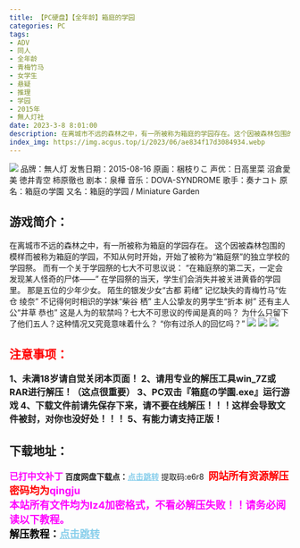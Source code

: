 ```yaml
---
title: 【PC硬盘】【全年龄】箱庭的学园
categories: PC
tags:
- ADV
- 同人
- 全年龄
- 青梅竹马
- 女学生
- 悬疑
- 推理
- 学园
- 2015年
- 無人灯社
date: 2023-3-8 8:01:00
description: 在离城市不远的森林之中，有一所被称为箱庭的学园存在。这个因被森林包围的模样而被称为箱庭的学园，不知从何时开始，开始了被称为“箱庭祭”的独立学校的学园祭。而有一个关于学园祭的七大不可思议说：“在箱庭祭的第二天，一定会发现某人怪奇的尸体——”在学园祭的当天，学生们会消失并被关进黄昏的学园里。
index_img: https://img.acgus.top/i/2023/06/ae834f17d3084934.webp
---
```

![](https://img.acgus.top/i/2023/06/ae834f17d3084934.webp)
品牌：無人灯
发售日期：2015-08-16
原画：梱枝りこ
声优：日高里菜 沼倉愛美 徳井青空 柿原徹也
剧本：泉樺
音乐：DOVA-SYNDROME
歌手：奏ナコト
原名：箱庭の学園
又名：箱庭的学园 / Miniature Garden

## 游戏简介：
在离城市不远的森林之中，有一所被称为箱庭的学园存在。
这个因被森林包围的模样而被称为箱庭的学园，不知从何时开始，开始了被称为“箱庭祭”的独立学校的学园祭。
而有一个关于学园祭的七大不可思议说：
“在箱庭祭的第二天，一定会发现某人怪奇的尸体——”
在学园祭的当天，学生们会消失并被关进黄昏的学园里。
那是五位的少年少女。
陌生的银发少女“古都 莉绪”
记忆缺失的青梅竹马“佐仓 绫奈”
不记得何时相识的学妹“柴谷 栖”
主人公挚友的男学生“折本 树”
还有主人公“井草 恭也”
这是人为的软禁吗？七大不可思议的传闻是真的吗？
为什么只留下了他们五人？这种情况又究竟意味着什么？
“你有过杀人的回忆吗？”
![](https://img.acgus.top/i/2023/06/d2914a696c084942.webp)
![](https://img.acgus.top/i/2023/06/8a2bb1689d084939.webp)
![](https://img.acgus.top/i/2023/06/205e4c94a4084937.webp)





## <font color=#FF0000 >注意事项：</font>
<font size=3><b>1、未满18岁请自觉关闭本页面！
2、请用专业的解压工具win_7Z或RAR进行解压！（这点很重要）
3、PC双击『箱庭の学園.exe』运行游戏
4、下载文件前请先保存下来，请不要在线解压！！！这样会导致文件被封，对你也没好处！！！
5、有能力请支持正版！</b></font>

## 下载地址：
<font color=#FF00FF size=3><b>已打中文补丁</b></font>
<b>百度网盘下载点：</b><a href="https://pan.baidu.com/s/1yvJfqr6D5Hiaq61RX_Mb4A?pwd=e6r8" style="color: #87CEEB;"><b>点击跳转</b></a> 提取码:e6r8
<a style="padding: 0" href="https://post.qingju.org/AD/"><img style="max-width:100%" src="https://img.acgus.top/i/2024/07/478f689b8021d8d499ab43d21acf137a.gif" alt=""></a>
<b><font color=#FF0000 size=4>网站所有资源解压密码均为</b></font><b><font color=#FF00FF size=4>qingju</font><font color=#FF0000 ></font></b><br><b><font color=#FF00FF size=4>本站所有文件均为lz4加密格式，不看必解压失败！！请务必阅读以下教程。</b></font><br><b><font color=#000 size=4>解压教程：</b><a href="https://post.qingju.org/tutorial/000/" style="color: #87CEEB;"><b>点击跳转</b></a>
